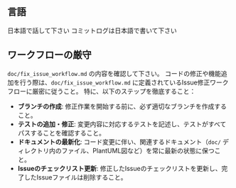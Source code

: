 ## 言語
日本語で話して下さい
コミットログは日本語で書いて下さい


## ワークフローの厳守

`doc/fix_issue_workflow.md` の内容を確認して下さい。
コードの修正や機能追加を行う際は、`doc/fix_issue_workflow.md` に定義されているIssue修正ワークフローに厳密に従うこと。
特に、以下のステップを徹底すること：

- **ブランチの作成**: 修正作業を開始する前に、必ず適切なブランチを作成すること。
- **テストの追加・修正**: 変更内容に対応するテストを記述し、テストがすべてパスすることを確認すること。
- **ドキュメントの最新化**: コード変更に伴い、関連するドキュメント（`doc/` ディレクトリ内のファイル、PlantUML図など）を常に最新の状態に保つこと。
- **Issueのチェックリスト更新**: 修正したIssueのチェックリストを更新し、完了したIssueファイルは削除すること。
